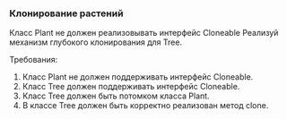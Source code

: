 
### Клонирование растений

Класс Plant не должен реализовывать интерфейс Cloneable
Реализуй механизм глубокого клонирования для Tree.


Требования:
1.	Класс Plant не должен поддерживать интерфейс Cloneable.
2.	Класс Tree должен поддерживать интерфейс Cloneable.
3.	Класс Tree должен быть потомком класса Plant.
4.	В классе Tree должен быть корректно реализован метод clone.


